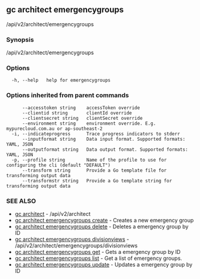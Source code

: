 ## gc architect emergencygroups

/api/v2/architect/emergencygroups

### Synopsis

/api/v2/architect/emergencygroups

### Options

```
  -h, --help   help for emergencygroups
```

### Options inherited from parent commands

```
      --accesstoken string    accessToken override
      --clientid string       clientId override
      --clientsecret string   clientSecret override
      --environment string    environment override. E.g. mypurecloud.com.au or ap-southeast-2
  -i, --indicateprogress      Trace progress indicators to stderr
      --inputformat string    Data input format. Supported formats: YAML, JSON
      --outputformat string   Data output format. Supported formats: YAML, JSON
  -p, --profile string        Name of the profile to use for configuring the cli (default "DEFAULT")
      --transform string      Provide a Go template file for transforming output data
      --transformstr string   Provide a Go template string for transforming output data
```

### SEE ALSO

* [gc architect](gc_architect.html)	 - /api/v2/architect
* [gc architect emergencygroups create](gc_architect_emergencygroups_create.html)	 - Creates a new emergency group
* [gc architect emergencygroups delete](gc_architect_emergencygroups_delete.html)	 - Deletes a emergency group by ID
* [gc architect emergencygroups divisionviews](gc_architect_emergencygroups_divisionviews.html)	 - /api/v2/architect/emergencygroups/divisionviews
* [gc architect emergencygroups get](gc_architect_emergencygroups_get.html)	 - Gets a emergency group by ID
* [gc architect emergencygroups list](gc_architect_emergencygroups_list.html)	 - Get a list of emergency groups.
* [gc architect emergencygroups update](gc_architect_emergencygroups_update.html)	 - Updates a emergency group by ID


